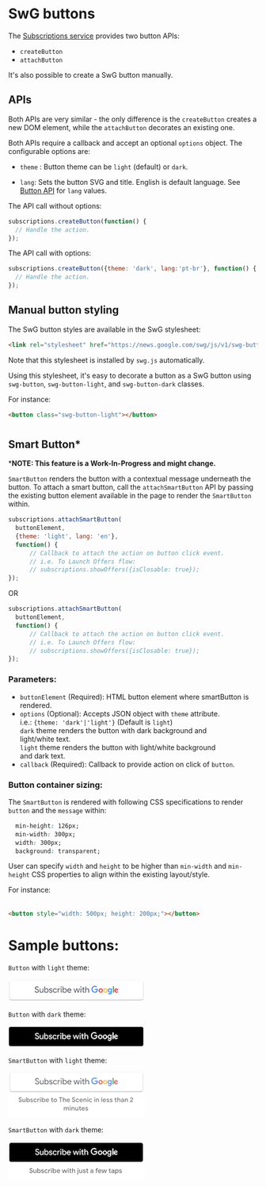<!---
Copyright 2018 The Subscribe with Google Authors. All Rights Reserved.

Licensed under the Apache License, Version 2.0 (the "License");
you may not use this file except in compliance with the License.
You may obtain a copy of the License at

     http://www.apache.org/licenses/LICENSE-2.0

Unless required by applicable law or agreed to in writing, software
distributed under the License is distributed on an "AS-IS" BASIS,
WITHOUT WARRANTIES OR CONDITIONS OF ANY KIND, either express or implied.
See the License for the specific language governing permissions and
limitations under the License.
-->

# SwG buttons

The [Subscriptions service](../src/api/subscriptions.js) provides two button APIs:
 - `createButton`
 - `attachButton`

It's also possible to create a SwG button manually.

## APIs

Both APIs are very similar - the only difference is the `createButton` creates a new DOM element, while the `attachButton` decorates an existing one.

Both APIs require a callback and accept an optional `options` object. The configurable options are:

 - `theme`  : Button theme can be `light` (default) or `dark`.

 - `lang`: Sets the button SVG and title.  English is default language.  See [Button API](../src/runtime/button-api.js) for `lang` values.

The API call without options:

```js
subscriptions.createButton(function() {
  // Handle the action.
});
```

The API call with options:

```js
subscriptions.createButton({theme: 'dark', lang:'pt-br'}, function() {
  // Handle the action.
});
```

## Manual button styling

The SwG button styles are available in the SwG stylesheet:

```html
<link rel="stylesheet" href="https://news.google.com/swg/js/v1/swg-button.css">
```

Note that this stylesheet is installed by `swg.js` automatically.

Using this stylesheet, it's easy to decorate a button as a SwG button using `swg-button`, `swg-button-light`, and `swg-button-dark` classes.

For instance:

```html
<button class="swg-button-light"></button>
```

#

## Smart Button*

***NOTE: This feature is a Work-In-Progress and might change.**

`SmartButton` renders the button with a contextual message underneath the button.
To attach a smart button, call the `attachSmartButton` API by passing the existing
button element available in the page to render the `SmartButton` within.


```js
subscriptions.attachSmartButton(
  buttonElement,
  {theme: 'light', lang: 'en'},
  function() {
      // Callback to attach the action on button click event.
      // i.e. To Launch Offers flow:
      // subscriptions.showOffers({isClosable: true});
});
```

   OR

```js
subscriptions.attachSmartButton(
  buttonElement,
  function() {
      // Callback to attach the action on button click event.
      // i.e. To Launch Offers flow:
      // subscriptions.showOffers({isClosable: true});
});
```

### Parameters:

- `buttonElement` (Required): HTML button element where smartButton is rendered.
- `options` (Optional): Accepts JSON object with `theme` attribute.\
                        i.e.: `{theme: 'dark'|'light'}` (Default is `light`) \
                        `dark` theme renders the button with dark background and\
                        light/white text.\
                        `light` theme renders the button with light/white background \
                        and dark text.
- `callback` (Required): Callback to provide action on click of `button`.


### Button container sizing:
The `SmartButton` is rendered with following CSS specifications to render
`button` and the `message` within:

```css
  min-height: 126px;
  min-width: 300px;
  width: 300px;
  background: transparent;

```


User can specify `width` and `height` to be higher than `min-width` and `min-height`
CSS properties to align within the existing layout/style.

For instance:

```html

<button style="width: 500px; height: 200px;"></button>

```



# Sample buttons:

`Button` with `light` theme:

![Button with `theme: 'light'`](./img/swg-button-light.png)

`Button` with `dark` theme:

![Button with `theme: 'dark'`](./img/swg-button-dark.png)

`SmartButton` with `light` theme:

![Button with `theme: 'light'`](./img/swg-smart-button-light.png)


`SmartButton` with `dark` theme:

![Button with `theme: 'dark'`](./img/swg-smart-button-dark.png)

